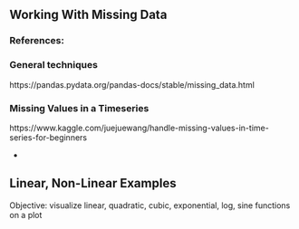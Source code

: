 <h2>Working With Missing Data</h2>
<h3>References:</h3>
<h3>General techniques</h3>
https://pandas.pydata.org/pandas-docs/stable/missing_data.html<br/>
<h3>Missing Values in a Timeseries</h3>
https://www.kaggle.com/juejuewang/handle-missing-values-in-time-series-for-beginners

- 
<h2>Linear, Non-Linear Examples</h2>
Objective: visualize linear, quadratic, cubic, exponential, log, sine functions on a plot
